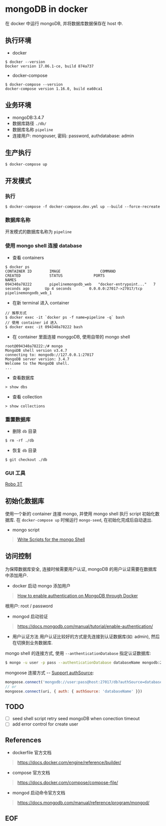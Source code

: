# mongoDB in docker
在 docker 中运行 mongoDB, 并将数据库数据保存在 host 中.

## 执行环境
* docker
```
$ docker --version
Docker version 17.06.1-ce, build 874a737
```

* docker-compose
```
$ docker-compose --version
docker-compose version 1.16.0, build ea60ca1
```

## 业务环境
* mongoDB:3.4.7
* 数据库路径 `./db/`
* 数据库名称 `pipeline`
* 连接用户: mongouser, 密码: password, authdatabase: admin

## 生产执行
```
$ docker-compose up
```

## 开发模式
### 执行
```shell
$ docker-compose -f docker-compose.dev.yml up --build --force-recreate
```

### 数据库名称
开发模式的数据库名称为 `pipeline`

### 使用 mongo shell 连接 database
* 查看 containers
```
$ docker ps
CONTAINER ID        IMAGE                  COMMAND                  CREATED             STATUS              PORTS                      NAMES
094340a78222        pipelinemongodb_web   "docker-entrypoint..."   7 seconds ago       Up 4 seconds        0.0.0.0:27017->27017/tcp   pipelinemongodb_web_1
```

* 在新 terminal 进入 container
```shell
// 推荐方式
$ docker exec -it `docker ps -f name=pipeline -q` bash
// 使用 container id 进入
$ docker exec -it 094340a78222 bash
```

* 在 container 里面连接 monggoDB, 使用自带的 mongo shell
```
root@094340a78222:/# mongo
MongoDB shell version v3.4.7
connecting to: mongodb://127.0.0.1:27017
MongoDB server version: 3.4.7
Welcome to the MongoDB shell.
...
```

* 查看数据库
```
> show dbs
```

* 查看 collection
```
> show collections
```

### 重置数据库
* 删除 `db` 目录
```
$ rm -rf ./db
```
* 恢复 `db` 目录
```
$ git checkout ./db
```

### GUI 工具
[Robo 3T][Robo 3T]

## 初始化数据库
使用一个新的 container 连接 mongo, 并使用 mongo shell 执行 script 初始化数据库. 在 `docker-compose up` 时候运行 `mongo-seed`, 在初始化完成后自动退出.

* mongo script
> [Write Scripts for the mongo Shell][Write Scripts for the mongo Shell]

## 访问控制
为保障数据库安全, 连接时候需要用户认证, mongoDB 的用户认证需要在数据库中添加用户.

* docker 启动 mongo 添加用户
> [How to enable authentication on MongoDB through Docker](https://stackoverflow.com/questions/34559557/how-to-enable-authentication-on-mongodb-through-docker/42973849)

根用户: root / password

* mongod 启动验证
> https://docs.mongodb.com/manual/tutorial/enable-authentication/

* 用户认证方法
用户认证比较好的方式是先连接到认证数据库(如: admin), 然后在切换到业务数据库.

mongo shell 的连接方式, 使用 `--anthenticationDatabase` 指定认证数据库:
```sh
$ mongo -u user -p pass --authenticationDatabase databaseName mongodb:27017/db
```

mongoose 连接方式 -- [Support authSource](https://github.com/Automattic/mongoose/wiki/3.6-Release-Notes#support-authsource):
```js
mongoose.connect('mongodb://user:pass@host:27017/db?authSource=databaseName')
// or
mongoose.connect(uri, { auth: { authSource: 'databaseName' }})
```

## TODO
* [ ] seed shell script retry seed mongoDB when conection timeout
* [ ] add error control for create user

## References
* dockerfile 官方文档
> https://docs.docker.com/engine/reference/builder/

* compose 官方文档
> https://docs.docker.com/compose/compose-file/

* mongod 启动命令官方文档
> https://docs.mongodb.com/manual/reference/program/mongod/

[Robo 3T]: https://robomongo.org/

[Write Scripts for the mongo Shell]: https://docs.mongodb.com/manual/tutorial/write-scripts-for-the-mongo-shell/

## EOF
